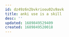 ```yaml
---
id: dz49z6n2bvkrioou02u9avk
title: anki use is a skill
desc: ''
updated: 1689849529409
created: 1689849520018
---
```

